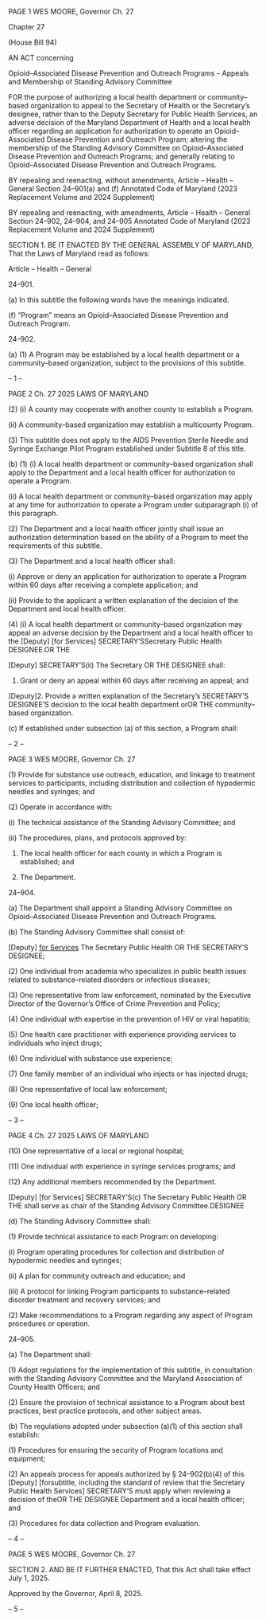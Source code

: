 PAGE 1
WES MOORE, Governor Ch. 27

Chapter 27

(House Bill 94)

AN ACT concerning

Opioid–Associated Disease Prevention and Outreach Programs – Appeals and
Membership of Standing Advisory Committee

FOR the purpose of authorizing a local health department or community–based
organization to appeal to the Secretary of Health or the Secretary’s designee, rather
than to the Deputy Secretary for Public Health Services, an adverse decision of the
Maryland Department of Health and a local health officer regarding an application
for authorization to operate an Opioid–Associated Disease Prevention and Outreach
Program; altering the membership of the Standing Advisory Committee on
Opioid–Associated Disease Prevention and Outreach Programs; and generally
relating to Opioid–Associated Disease Prevention and Outreach Programs.

BY repealing and reenacting, without amendments,
Article – Health – General
Section 24–901(a) and (f)
Annotated Code of Maryland
(2023 Replacement Volume and 2024 Supplement)

BY repealing and reenacting, with amendments,
Article – Health – General
Section 24–902, 24–904, and 24–905
Annotated Code of Maryland
(2023 Replacement Volume and 2024 Supplement)

SECTION 1. BE IT ENACTED BY THE GENERAL ASSEMBLY OF MARYLAND,
That the Laws of Maryland read as follows:

Article – Health – General

24–901.

(a) In this subtitle the following words have the meanings indicated.

(f) “Program” means an Opioid–Associated Disease Prevention and Outreach
Program.

24–902.

(a) (1) A Program may be established by a local health department or a
community–based organization, subject to the provisions of this subtitle.

– 1 –

PAGE 2
Ch. 27 2025 LAWS OF MARYLAND

(2) (i) A county may cooperate with another county to establish a
Program.

(ii) A community–based organization may establish a multicounty
Program.

(3) This subtitle does not apply to the AIDS Prevention Sterile Needle and
Syringe Exchange Pilot Program established under Subtitle 8 of this title.

(b) (1) (i) A local health department or community–based organization
shall apply to the Department and a local health officer for authorization to operate a
Program.

(ii) A local health department or community–based organization
may apply at any time for authorization to operate a Program under subparagraph (i) of
this paragraph.

(2) The Department and a local health officer jointly shall issue an
authorization determination based on the ability of a Program to meet the requirements of
this subtitle.

(3) The Department and a local health officer shall:

(i) Approve or deny an application for authorization to operate a
Program within 60 days after receiving a complete application; and

(ii) Provide to the applicant a written explanation of the decision of
the Department and local health officer.

(4) (i) A local health department or community–based organization
may appeal an adverse decision by the Department and a local health officer to the
[Deputy] [for Services] SECRETARY’SSecretary Public Health DESIGNEE.OR THE

[Deputy] SECRETARY’S(ii) The Secretary OR THE DESIGNEE
shall:

1. Grant or deny an appeal within 60 days after receiving an
appeal; and

[Deputy]2. Provide a written explanation of the Secretary’s
SECRETARY’S DESIGNEE’S decision to the local health department orOR THE
community–based organization.

(c) If established under subsection (a) of this section, a Program shall:

– 2 –

PAGE 3
WES MOORE, Governor Ch. 27

(1) Provide for substance use outreach, education, and linkage to treatment
services to participants, including distribution and collection of hypodermic needles and
syringes; and

(2) Operate in accordance with:

(i) The technical assistance of the Standing Advisory Committee;
and

(ii) The procedures, plans, and protocols approved by:

1. The local health officer for each county in which a Program
is established; and

2. The Department.

24–904.

(a) The Department shall appoint a Standing Advisory Committee on
Opioid–Associated Disease Prevention and Outreach Programs.

(b) The Standing Advisory Committee shall consist of:

[Deputy] [for Services](1) The Secretary Public Health OR THE
SECRETARY’S DESIGNEE;

(2) One individual from academia who specializes in public health issues
related to substance–related disorders or infectious diseases;

(3) One representative from law enforcement, nominated by the Executive
Director of the Governor’s Office of Crime Prevention and Policy;

(4) One individual with expertise in the prevention of HIV or viral
hepatitis;

(5) One health care practitioner with experience providing services to
individuals who inject drugs;

(6) One individual with substance use experience;

(7) One family member of an individual who injects or has injected drugs;

(8) One representative of local law enforcement;

(9) One local health officer;

– 3 –

PAGE 4
Ch. 27 2025 LAWS OF MARYLAND

(10) One representative of a local or regional hospital;

(11) One individual with experience in syringe services programs; and

(12) Any additional members recommended by the Department.

[Deputy] [for Services] SECRETARY’S(c) The Secretary Public Health OR THE
shall serve as chair of the Standing Advisory Committee.DESIGNEE

(d) The Standing Advisory Committee shall:

(1) Provide technical assistance to each Program on developing:

(i) Program operating procedures for collection and distribution of
hypodermic needles and syringes;

(ii) A plan for community outreach and education; and

(iii) A protocol for linking Program participants to substance–related
disorder treatment and recovery services; and

(2) Make recommendations to a Program regarding any aspect of Program
procedures or operation.

24–905.

(a) The Department shall:

(1) Adopt regulations for the implementation of this subtitle, in
consultation with the Standing Advisory Committee and the Maryland Association of
County Health Officers; and

(2) Ensure the provision of technical assistance to a Program about best
practices, best practice protocols, and other subject areas.

(b) The regulations adopted under subsection (a)(1) of this section shall establish:

(1) Procedures for ensuring the security of Program locations and
equipment;

(2) An appeals process for appeals authorized by § 24–902(b)(4) of this
[Deputy] [forsubtitle, including the standard of review that the Secretary Public Health
Services] SECRETARY’S must apply when reviewing a decision of theOR THE DESIGNEE
Department and a local health officer; and

(3) Procedures for data collection and Program evaluation.

– 4 –

PAGE 5
WES MOORE, Governor Ch. 27

SECTION 2. AND BE IT FURTHER ENACTED, That this Act shall take effect July
1, 2025.

Approved by the Governor, April 8, 2025.

– 5 –